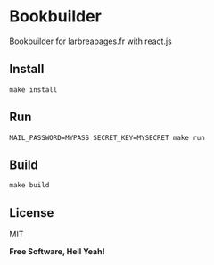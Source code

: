 Bookbuilder
===

Bookbuilder for larbreapages.fr with react.js

Install
---

`make install`

Run
---

`MAIL_PASSWORD=MYPASS SECRET_KEY=MYSECRET make run`

Build
---

`make build`

License
---

MIT

**Free Software, Hell Yeah!**
